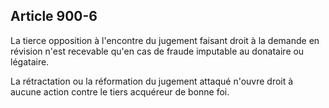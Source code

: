Article 900-6
----
La tierce opposition à l'encontre du jugement faisant droit à la demande en
révision n'est recevable qu'en cas de fraude imputable au donataire ou
légataire.

La rétractation ou la réformation du jugement attaqué n'ouvre droit à aucune
action contre le tiers acquéreur de bonne foi.
